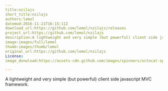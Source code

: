 ```yaml
---
title:nzilajs
short_title:nzilajs
authors:lemol
datemod:2016-11-21T16:15:11Z
download_url:https://github.com/lemol/nzilajs/releases
project_url:https://github.com/lemol/nzilajs
description:A lightweight and very simple (but powerful) client side javascript MVC framework.
image:images/full/lemol
thumb:images/thumb/lemol
original_url:https://github.com/lemol/nzilajs
License:
image_donwload:https://assets-cdn.github.com/images/spinners/octocat-spinner-32-EAF2F5.gif

---
```

A lightweight and very simple (but powerful) client side javascript MVC framework.